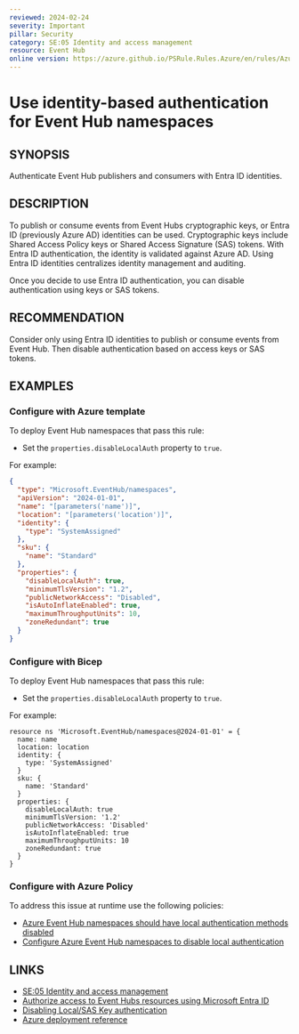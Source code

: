```yaml
---
reviewed: 2024-02-24
severity: Important
pillar: Security
category: SE:05 Identity and access management
resource: Event Hub
online version: https://azure.github.io/PSRule.Rules.Azure/en/rules/Azure.EventHub.DisableLocalAuth/
---
```


# Use identity-based authentication for Event Hub namespaces

## SYNOPSIS

Authenticate Event Hub publishers and consumers with Entra ID identities.

## DESCRIPTION

To publish or consume events from Event Hubs cryptographic keys, or Entra ID (previously Azure AD) identities can be used.
Cryptographic keys include Shared Access Policy keys or Shared Access Signature (SAS) tokens.
With Entra ID authentication, the identity is validated against Azure AD.
Using Entra ID identities centralizes identity management and auditing.

Once you decide to use Entra ID authentication, you can disable authentication using keys or SAS tokens.

## RECOMMENDATION

Consider only using Entra ID identities to publish or consume events from Event Hub.
Then disable authentication based on access keys or SAS tokens.

## EXAMPLES

### Configure with Azure template

To deploy Event Hub namespaces that pass this rule:

- Set the `properties.disableLocalAuth` property to `true`.

For example:

```json
{
  "type": "Microsoft.EventHub/namespaces",
  "apiVersion": "2024-01-01",
  "name": "[parameters('name')]",
  "location": "[parameters('location')]",
  "identity": {
    "type": "SystemAssigned"
  },
  "sku": {
    "name": "Standard"
  },
  "properties": {
    "disableLocalAuth": true,
    "minimumTlsVersion": "1.2",
    "publicNetworkAccess": "Disabled",
    "isAutoInflateEnabled": true,
    "maximumThroughputUnits": 10,
    "zoneRedundant": true
  }
}
```

### Configure with Bicep

To deploy Event Hub namespaces that pass this rule:

- Set the `properties.disableLocalAuth` property to `true`.

For example:

```bicep
resource ns 'Microsoft.EventHub/namespaces@2024-01-01' = {
  name: name
  location: location
  identity: {
    type: 'SystemAssigned'
  }
  sku: {
    name: 'Standard'
  }
  properties: {
    disableLocalAuth: true
    minimumTlsVersion: '1.2'
    publicNetworkAccess: 'Disabled'
    isAutoInflateEnabled: true
    maximumThroughputUnits: 10
    zoneRedundant: true
  }
}
```

### Configure with Azure Policy

To address this issue at runtime use the following policies:

- [Azure Event Hub namespaces should have local authentication methods disabled](https://github.com/Azure/azure-policy/blob/master/built-in-policies/policyDefinitions/Event%20Hub/EventHub_DisableLocalAuth_AuditDeny.json)
- [Configure Azure Event Hub namespaces to disable local authentication](https://github.com/Azure/azure-policy/blob/master/built-in-policies/policyDefinitions/Event%20Hub/EventHub_DisableLocalAuth_Modify.json)

## LINKS

- [SE:05 Identity and access management](https://learn.microsoft.com/azure/well-architected/security/identity-access#use-identity-based-authentication)
- [Authorize access to Event Hubs resources using Microsoft Entra ID](https://learn.microsoft.com/azure/event-hubs/authorize-access-azure-active-directory)
- [Disabling Local/SAS Key authentication](https://learn.microsoft.com/azure/event-hubs/authenticate-shared-access-signature#disabling-localsas-key-authentication)
- [Azure deployment reference](https://learn.microsoft.com/azure/templates/microsoft.eventhub/namespaces)
